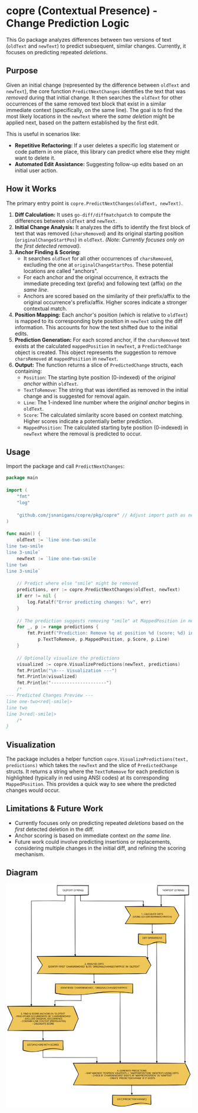 # copre (Contextual Presence) - Change Prediction Logic

This Go package analyzes differences between two versions of text (`oldText` and `newText`) to predict subsequent, similar changes. Currently, it focuses on predicting repeated *deletions*.

## Purpose

Given an initial change (represented by the difference between `oldText` and `newText`), the core function `PredictNextChanges` identifies the text that was *removed* during that initial change. It then searches the `oldText` for other occurrences of the same removed text block that exist in a similar immediate context (specifically, on the same line). The goal is to find the most likely locations in the `newText` where the *same deletion* might be applied next, based on the pattern established by the first edit.

This is useful in scenarios like:
*   **Repetitive Refactoring:** If a user deletes a specific log statement or code pattern in one place, this library can predict where else they might want to delete it.
*   **Automated Edit Assistance:** Suggesting follow-up edits based on an initial user action.

## How it Works

The primary entry point is `copre.PredictNextChanges(oldText, newText)`.

1.  **Diff Calculation:** It uses `go-diff/diffmatchpatch` to compute the differences between `oldText` and `newText`.
2.  **Initial Change Analysis:** It analyzes the diffs to identify the first block of text that was removed (`charsRemoved`) and its original starting position (`originalChangeStartPos`) in `oldText`. *(Note: Currently focuses only on the first detected removal)*.
3.  **Anchor Finding & Scoring:**
    *   It searches `oldText` for all other occurrences of `charsRemoved`, excluding the one at `originalChangeStartPos`. These potential locations are called "anchors".
    *   For each anchor and the original occurrence, it extracts the immediate preceding text (prefix) and following text (affix) *on the same line*.
    *   Anchors are scored based on the similarity of their prefix/affix to the original occurrence's prefix/affix. Higher scores indicate a stronger contextual match.
4.  **Position Mapping:** Each anchor's position (which is relative to `oldText`) is mapped to its corresponding byte position in `newText` using the diff information. This accounts for how the text shifted due to the initial edits.
5.  **Prediction Generation:** For each scored anchor, if the `charsRemoved` text exists at the calculated `mappedPosition` in `newText`, a `PredictedChange` object is created. This object represents the suggestion to remove `charsRemoved` at `mappedPosition` in `newText`.
6.  **Output:** The function returns a slice of `PredictedChange` structs, each containing:
    *   `Position`: The starting byte position (0-indexed) of the *original anchor* within `oldText`.
    *   `TextToRemove`: The string that was identified as removed in the initial change and is suggested for removal again.
    *   `Line`: The 1-indexed line number where the *original anchor* begins in `oldText`.
    *   `Score`: The calculated similarity score based on context matching. Higher scores indicate a potentially better prediction.
    *   `MappedPosition`: The calculated starting byte position (0-indexed) in `newText` where the removal is predicted to occur.

## Usage

Import the package and call `PredictNextChanges`:

```go
package main

import (
	"fmt"
	"log"

	"github.com/jsnanigans/copre/pkg/copre" // Adjust import path as needed
)

func main() {
	oldText := `line one-two-smile
line two-smile
line 3-smile`
	newText := `line one-two-smile
line two
line 3-smile`

	// Predict where else "smile" might be removed
	predictions, err := copre.PredictNextChanges(oldText, newText)
	if err != nil {
		log.Fatalf("Error predicting changes: %v", err)
	}

	// The prediction suggests removing "smile" at MappedPosition in newText
	for _, p := range predictions {
		fmt.Printf("Prediction: Remove %q at position %d (score: %d) in new text (origin line %d in old text)\n",
			p.TextToRemove, p.MappedPosition, p.Score, p.Line)
	}

	// Optionally visualize the predictions
	visualized := copre.VisualizePredictions(newText, predictions)
	fmt.Println("\n--- Visualization ---")
	fmt.Println(visualized)
	fmt.Println("---------------------")
    /*
--- Predicted Changes Preview ---
line one-two<red|-smile|>
line two
line 3<red|-smile|>
    /*
}
```

## Visualization

The package includes a helper function `copre.VisualizePredictions(text, predictions)` which takes the `newText` and the slice of `PredictedChange` structs. It returns a string where the `TextToRemove` for each prediction is highlighted (typically in red using ANSI codes) at its corresponding `MappedPosition`. This provides a quick way to see where the predicted changes would occur.

## Limitations & Future Work

*   Currently focuses only on predicting repeated *deletions* based on the *first* detected deletion in the diff.
*   Anchor scoring is based on immediate context *on the same line*.
*   Future work could involve predicting insertions or replacements, considering multiple changes in the initial diff, and refining the scoring mechanism.

## Diagram


![Overview](docs/overview.svg)

